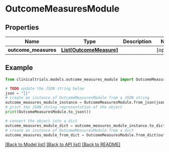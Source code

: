 # OutcomeMeasuresModule


## Properties

Name | Type | Description | Notes
------------ | ------------- | ------------- | -------------
**outcome_measures** | [**List[OutcomeMeasure]**](OutcomeMeasure.md) |  | [optional] 

## Example

```python
from clinicaltrials.models.outcome_measures_module import OutcomeMeasuresModule

# TODO update the JSON string below
json = "{}"
# create an instance of OutcomeMeasuresModule from a JSON string
outcome_measures_module_instance = OutcomeMeasuresModule.from_json(json)
# print the JSON string representation of the object
print(OutcomeMeasuresModule.to_json())

# convert the object into a dict
outcome_measures_module_dict = outcome_measures_module_instance.to_dict()
# create an instance of OutcomeMeasuresModule from a dict
outcome_measures_module_from_dict = OutcomeMeasuresModule.from_dict(outcome_measures_module_dict)
```
[[Back to Model list]](../README.md#documentation-for-models) [[Back to API list]](../README.md#documentation-for-api-endpoints) [[Back to README]](../README.md)



